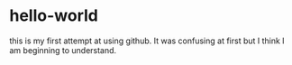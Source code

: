 # hello-world
this is my first attempt at using github. It was confusing at first but I think I am beginning to understand.
